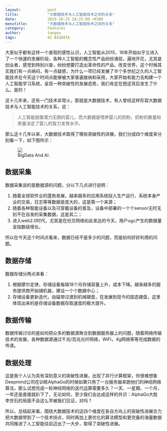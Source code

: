 ```yaml
---
layout:            post
title:             "大数据技术与人工智能技术之间的关系"
date:              2019-10-25 18:25:00 +0300
menutitle:         "大数据技术与人工智能技术之间的关系"
category:          Features
author:            tangoo
tags:              AI BIGDATA
---
```


大家似乎都有这样一个直观的感性认识，人工智能从2015，16年开始似乎又进入了一个快速的发展阶段，各种人工智能的概念性产品纷纷涌现，遍地开花，尤其是创业者，感觉到特别兴奋，纷纷想要打造出革命性的产品，改变世界，这个时候其实我们有一点纳闷，有一点疑惑，为什么一项已经发展了半个多世纪之久的人工智能技术在今天这个时间点能够被大家普遍接纳和采用，大家开始有能力去构建一个人工智能学习系统，呈现一种突破性的发展态势，我们肯定在想这背后发生了什么，是的！

这十几年来，还有一门技术非常火，那就是大数据技术，有人曾经这样形容大数据技术与人工智能技术的关系，说：
> 人工智能就像潜力无限的婴儿，而大数据是喂养婴儿的奶粉，奶粉的数量和质量决定了婴儿的智力发育水平。

那么这十几年以来，大数据技术取得了哪些突破性的进展，我们分成四个维度来分别看一下，如下图所示：
<figure>
   <img src="{{ "/media/img/2019/1025bigdataai.png" | absolute_url }}" />
   <figcaption>BigData And AI.</figcaption>
</figure>

## 数据采集
数据采集说的是数据源的问题，分以下几点进行说明：
1. 随着全球软件业的蓬勃发展，越来越多的应用系统投入生产运行，系统本身产业的交易，日志等等数据是庞大的，这是第一个来源；
2. 随着各种智能设备以及可穿戴设备的普及，设备中部署的一个个sensor无时无刻不在自发的采集数据，这是其二；
3. 进入web2.0时代，尤其是在社交网络如此发达的今天，用户ugc产生的数据量呈指数级增长。

所以在今天这个时间点看来，数据已经不是多少的问题，而是如何好好利用的问题。

## 数据存储
数据存储分两点来看：
1. 根据摩尔定律，存储设备每隔18个月存储容量上升，成本下降。越来越多的服务提供商开始铺机器，建设一个个数据中心；
2. 存储设备更新迭代，由磁带过渡到机械硬盘，在发展到现今的固态硬盘，这里体现出来的是存储设备数据存取速度的极大提升。

## 数据传输
数据传输讨论的是如何把众多的数据源聚合到数据服务器上的问题，随着网络传输技术的发展，各种数据源通过千兆/百兆光纤网络，WiFi，4g网络等等完成数据的传递。

## 数据处理
这是我个人认为具有深刻意义的突破性进展，出现了并行计算框架，你很难想象Deepmind公司在训练AlphaGo的时候如果只用了一台服务器来跑他们的神经网络算法，那么试想完成一轮神经网络的迭代运算需要多久？一天、一星期、一个月、一年还是直接就趴下了，无论如何，至少我们会达成这样的共识：AlphaGo大胜李世石的局面不会这么早被我们见证，对吗？

所以，总结起来看，围绕大数据技术的这四个维度在各自方向上的突破性进展合力把大数据带到了一个技术拐点，同时再加上更优化的算法模型和更完备的海量数据共同推进了人工智能往前迈出了一大步，取得了突破性进展。

[^1]: Some footnote
[^2]: Another footnote
[^3]: Last footnote
